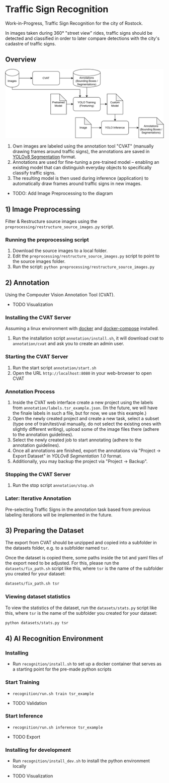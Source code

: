 # Traffic Sign Recognition
Work-in-Progress, Traffic Sign Recognition for the city of Rostock.

In images taken during 360° "street view" rides, traffic signs should be detected and classified in order to later compare detections with the city's cadastre of traffic signs. 

## Overview

![tsr_overview.png](docs/tsr_overview.png)

1. Own images are labeled using the annotation tool "CVAT" (manually drawing frames around traffic signs), the annotations are saved in [YOLOv8 Segmentation](https://yolov8.org/yolov8-annotation-format/) format.
2. Annotations are used for fine-tuning a pre-trained model – enabling an existing model that can distinguish everyday objects to specifically classify traffic signs.
3. The resulting model is then used during inference (application) to automatically draw frames around traffic signs in new images.

- TODO: Add Image Preprocessing to the diagram

## 1) Image Preprocessing
Filter & Restructure source images using the `preprocessing/restructure_source_images.py` script.

### Running the preprocessing script
1. Download the source images to a local folder.
2. Edit the `preprocessing/restructure_source_images.py` script to point to the source images folder.
3. Run the script: `python preprocessing/restructure_source_images.py`

## 2) Annotation
Using the Compouter Vision Annotation Tool (CVAT).

- TODO Visualization

### Installing the CVAT Server
Assuming a linux environment with [docker](https://docs.docker.com/engine/install/ubuntu/) and [docker-compose](https://docs.docker.com/compose/install/) installed.

1. Run the installation script `annotation/install.sh`, it will download cvat to `annotation/cvat` and ask you to create an admin user.

### Starting the CVAT Server
1. Run the start script `annotation/start.sh`
2. Open the URL `http://localhost:8080` in your web-browser to open CVAT

### Annotation Process
1. Inside the CVAT web interface create a new project using the labels from `annotation/labels.tsr_example.json`.
   (In the future, we will have the finale labels in such a file, but for now, we use this example.)
2. Open the newly created project and create a new task, select a subset
   (type one of train/test/val manually, do not select the existing ones with slightly different writing), 
   upload some of the image files there (adhere to the annotation guidelines).
3. Select the newly created job to start annotating  (adhere to the annotation guidelines).
4. Once all annotations are finished, export the annotations via "Project -> Export Dataset" in _YOLOv8 Segmentation 1.0_ format.
5. Additionally, you may backup the project via "Project -> Backup".

### Stopping the CVAT Server
1. Run the stop script `annotation/stop.sh`

### Later: Iterative Annotation
Pre-selecting Traffic Signs in the annotation task based from previous labeling iterations will be implemented in the future.


## 3) Preparing the Dataset

The export from CVAT should be unzipped and copied into a subfolder in the datasets folder, e.g. to a subfolder named `tsr`.

Once the dataset is copied there, some paths inside the txt and yaml files of the export need to be adjusted.
For this, please run the `datasets/fix_path.sh` script like this, where `tsr` is the name of the subfolder you created for your dataset:

```bash
datasets/fix_path.sh tsr
```

### Viewing dataset statistics
To view the statistics of the dataset, run the `datasets/stats.py` script like this, where `tsr` is the name of the subfolder you created for your dataset:

```bash
python datasets/stats.py tsr
```

## 4) AI Recognition Environment
### Installing 
- Run `recognition/install.sh` to set up a docker container that serves as a starting point for the pre-made python scripts

### Start Training
- ``recognition/run.sh train tsr_example``

- TODO Validation

### Start Inference
- ``recognition/run.sh inference tsr_example``

- TODO Export

### Installing for development
- Run `recognition/install_dev.sh` to install the python environment locally

- TODO Visualization
